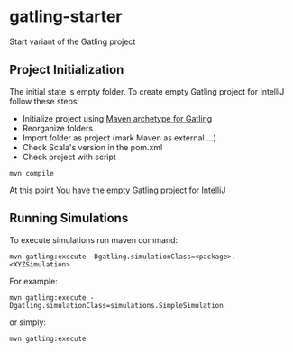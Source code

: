 # gatling-starter
Start variant of the Gatling project

## Project Initialization
The initial state is empty folder. To create empty Gatling project for IntelliJ follow these steps:
 - Initialize project using [Maven archetype for Gatling](http://gatling.io/docs/2.2.2/extensions/maven_archetype.html)
 - Reorganize folders
 - Import folder as project (mark Maven as external ...)
 - Check Scala's version in the pom.xml
 - Check project with script
```
mvn compile
```
At this point You have the empty Gatling project for IntelliJ

## Running Simulations

To execute simulations run maven command:
```
mvn gatling:execute -Dgatling.simulationClass=<package>.<XYZSimulation>
```
For example:
```
mvn gatling:execute -Dgatling.simulationClass=simulations.SimpleSimulation
```
or simply:
```
mvn gatling:execute
```